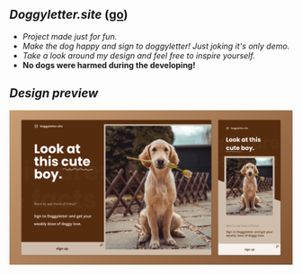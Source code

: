 ## *Doggyletter.site* ([go](google.com))
- *Project made just for fun.*
- *Make the dog happy and sign to doggyletter! Just joking it's only demo.*
- *Take a look around my design and feel free to inspire yourself.*
- **No dogs were harmed during the developing!**

## *Design preview*
![design prototype](https://github.com/Just-xx/doggyletter.site/blob/main/assets/design.png)

